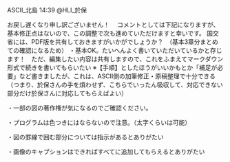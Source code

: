 ASCII_北島
  14:39
@HLI_於保

お戻し遅くなり申し訳ございません！　
コメントとしては下記になりますが、基本修正点はないので、この調整で次も進めていただけますと幸いです。
国交省には、PDF版を共有しておきますがいかがでしょうか？　（基本3章分まとめての確認になるため）
・基本OK。たいへんよく書いていただいているかと存じます！　ただ、編集したい内容は共有しますので、これをふまえてマークダウン形式で続きを書いてもらいたい
※【手順】としたほうがいいかもとか「補足が必要」など書きましたが、これは、ASCII側の加筆修正・原稿整理で十分できる（つまり、於保さんの手を煩わせず、こちらでいったん吸収して、対応できない部分だけ於保さんに対応してもらえばよい）

・一部の図の著作権が気になるのでご確認ください。

・プログラムは色つきにはならないので注意。（太字くらいは可能）

・図の罫線で囲む部分については指示があるとありがたい

・画像のキャプションはできればすべてに追加してもらえるとありがたい
